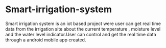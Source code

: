# Smart-irrigation-system
Smart irrigation system is an iot based project were user can get real time data from the irrigation site
about the current temperature , moisture level and the water level indicator.User can control and get the
real time data through a android mobile app created.
